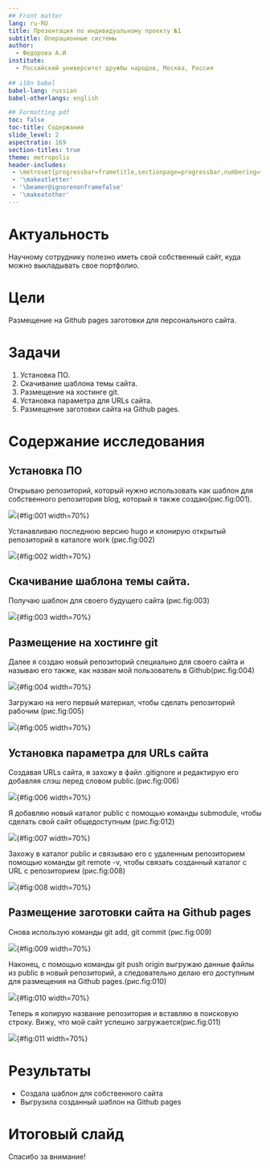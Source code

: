 ```yaml
---
## Front matter
lang: ru-RU
title: Презентация по индивидуальному проекту №1
subtitle: Операционные системы 
author:
  - Федорова А.И
institute:
  - Российский университет дружбы народов, Москва, Россия
  
## i18n babel
babel-lang: russian
babel-otherlangs: english

## Formatting pdf
toc: false
toc-title: Содержание
slide_level: 2
aspectratio: 169
section-titles: true
theme: metropolis
header-includes:
 - \metroset{progressbar=frametitle,sectionpage=progressbar,numbering=fraction}
 - '\makeatletter'
 - '\beamer@ignorenonframefalse'
 - '\makeatother'
---
```



# Актуальность

Научному сотруднику полезно иметь свой собственный сайт, куда можно выкладывать свое портфолио.

# Цели 

Размещение на Github pages заготовки для персонального сайта.

# Задачи

1. Установка ПО.
2. Скачивание шаблона темы сайта.
3. Размещение на хостинге git.
4. Установка параметра для URLs сайта.
5. Размещение заготовки сайта на Github pages.


# Содержание исследования

## Установка ПО

Открываю  репозиторий, который нужно использовать как шаблон для собственного репозитория blog, который я также создаю(рис.fig:001).

![](image/1.png){#fig:001 width=70%}


Устанавливаю последнюю версию hugo и клонирую открытый репозиторий в каталоге work (рис.fig:002)

![](image/2.png){#fig:002 width=70%}

## Скачивание шаблона темы сайта.

Получаю шаблон для своего будущего сайта (рис.fig:003)

![](image/3.png){#fig:003 width=70%}

## Размещение на хостинге git

Далее я создаю новый репозиторий специально для своего сайта и называю его также, как назван мой пользователь в Github(рис.fig:004)

![](image/4.png){#fig:004 width=70%}

Загружаю на него первый материал, чтобы сделать репозиторий рабочим (рис.fig:005)

![](image/5.png){#fig:005 width=70%}

## Установка параметра для URLs сайта

Создавая URLs сайта, я захожу в файл .gitignore и редактирую его добавляя слэш перед словом public.(рис.fig:006)

![](image/6.png){#fig:006 width=70%}

Я добавляю новый каталог public с помощью команды submodule, чтобы сделать свой сайт общедоступным (рис.fig:012)

![](image/7.png){#fig:007 width=70%}

Захожу в каталог public и связываю его с удаленным репозиторием  помощью команды git remote -v, чтобы связать созданный каталог с URL с репозиторием (рис.fig:008)

![](image/8.png){#fig:008 width=70%}

## Размещение заготовки сайта на Github pages

Снова использую команды git add, git commit (рис.fig:009)

![](image/9.png){#fig:009 width=70%}

Наконец, с помощью команды git push origin выгружаю данные файлы из public в новый репозиторий, а следовательно делаю его доступным для размещения на Github pages.(рис.fig:010)

![](image/10.png){#fig:010 width=70%}

Теперь я копирую название репозитория и вставляю в поисковую строку. Вижу, что мой сайт успешно загружается(рис.fig:011)

![](image/11.png){#fig:011 width=70%}



# Результаты

- Создала шаблон для собственного сайта
- Выгрузила созданный шаблон на  Github pages

# Итоговый слайд

Спасибо за внимание!


